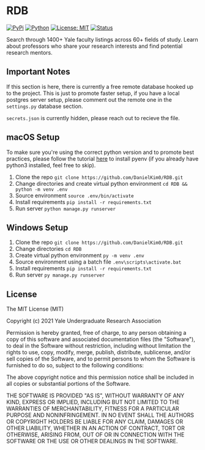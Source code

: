 # RDB

[![PyPi](https://img.shields.io/badge/pypi-v21.0-blue)](https://pypi.org/project/pip/)
[![Python](https://img.shields.io/pypi/pyversions/django.svg)](https://pypi.org/pypi/django/)
[![License: MIT](https://img.shields.io/badge/License-MIT-yellow.svg)](https://opensource.org/licenses/MIT)
[![Status](https://img.shields.io/pypi/status/django.svg)](https://pypi.org/pypi/django/)
 
Search through 1400+ Yale faculty listings across 60+ fields of study. Learn about professors who share your research interests and find potential research mentors.

## Important Notes

If this section is here, there is currently a free remote database hooked up to the project. This is just to promote faster setup, if you have a local postgres server setup, please comment out the remote one in the `settings.py` database section.

`secrets.json` is currently hidden, please reach out to recieve the file.
 
## macOS Setup

To make sure you're using the correct python version and to promote best practices, please follow the tutorial [here](https://github.com/pyenv/pyenv/blob/master/README.md) to install pyenv (if you already have python3 installed, feel free to skip).

1. Clone the repo
`git clone https://github.com/DanielKim0/RDB.git`
2. Change directories and create virtual python environment
`cd RDB && python -m venv .env`
3. Source environment
`source .env/bin/activate`
4. Install requirements
`pip install -r requirements.txt`
5. Run server
`python manage.py runserver`

## Windows Setup

1. Clone the repo
`git clone https://github.com/DanielKim0/RDB.git`
2. Change directories
`cd RDB`
3. Create virtual python environment
`py -m venv .env`
4. Source environment using a batch file
`.env\scripts\activate.bat`
5. Install requirements
`pip install -r requirements.txt`
6. Run server
`py manage.py runserver`
 
## License
 
The MIT License (MIT)

Copyright (c) 2021 Yale Undergraduate Research Association

Permission is hereby granted, free of charge, to any person obtaining a copy of this software and associated documentation files (the "Software"), to deal in the Software without restriction, including without limitation the rights to use, copy, modify, merge, publish, distribute, sublicense, and/or sell copies of the Software, and to permit persons to whom the Software is furnished to do so, subject to the following conditions:

The above copyright notice and this permission notice shall be included in all copies or substantial portions of the Software.

THE SOFTWARE IS PROVIDED "AS IS", WITHOUT WARRANTY OF ANY KIND, EXPRESS OR IMPLIED, INCLUDING BUT NOT LIMITED TO THE WARRANTIES OF MERCHANTABILITY, FITNESS FOR A PARTICULAR PURPOSE AND NONINFRINGEMENT. IN NO EVENT SHALL THE AUTHORS OR COPYRIGHT HOLDERS BE LIABLE FOR ANY CLAIM, DAMAGES OR OTHER LIABILITY, WHETHER IN AN ACTION OF CONTRACT, TORT OR OTHERWISE, ARISING FROM, OUT OF OR IN CONNECTION WITH THE SOFTWARE OR THE USE OR OTHER DEALINGS IN THE SOFTWARE.
